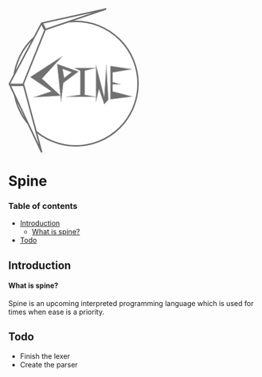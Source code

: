 <svg width="262" height="291" viewBox="0 0 262 291" fill="none" xmlns="http://www.w3.org/2000/svg">
<circle cx="135.5" cy="151.5" r="125" fill="white" stroke="#707070" stroke-width="3"/>
<path d="M2 152L67 289.5L30 152L74 43L196.5 1.5L67 30L2 152Z" fill="white" stroke="#707070" stroke-width="3"/>
<path d="M30.5 154H2.5M73.5 42.5L67 29.5" stroke="#707070" stroke-width="5"/>
<path d="M86.3913 166.944L50.5942 179L105.232 175.754L86.3913 158.598L67.5507 141.441L109 96L72.2609 119.88L44 138.196L86.3913 166.944Z" fill="#707070" stroke="#BBBBBB"/>
<path d="M98 112L105.86 188L110.484 150L141 127.293L98 112Z" fill="#707070" stroke="#BBBBBB"/>
<path d="M176 178H117L144.473 173.756V125.659L132.313 120H176L153.481 125.659V173.756L176 178Z" fill="#707070" stroke="#BBBBBB"/>
<path d="M176 114V187.888L182.019 162.329L192.667 193L201 183.706L196.833 114L192.667 178.594L176 114Z" fill="#707070" stroke="#BBBBBB"/>
<path d="M205 183V116L249 122.559L209.536 129.119V148.329L225.412 153.014H209.536V167.07L249 177.378L205 183Z" fill="#707070" stroke="#BBBBBB"/>
<path d="M112.194 140L109 122L127 128.453L112.194 140Z" fill="white" stroke="#BBBBBB"/>
</svg>

# Spine

### Table of contents

- [Introduction](#introduction)
  - [What is spine?](#what-is-spine)
- [Todo](#todo)
## Introduction

#### What is spine?
Spine is an upcoming interpreted programming language which is used for times when ease is a priority.

## Todo
- Finish the lexer
- Create the parser
